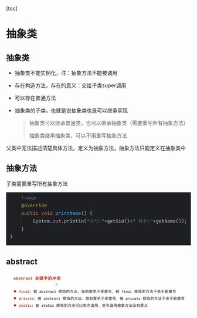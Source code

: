 [toc]

# 抽象类

## 抽象类

- 抽象类不能实例化，注：抽象方法不能被调用

- 存在构造方法，存在的意义：交给子类super调用

- 可以存在普通方法

- 抽象类的子类，也就是说抽象类也是可以继承实现

  > 抽象类可以继承普通类，也可以继承抽象类（需要重写所有抽象方法）
  >
  > 抽象类继承抽象类，可以不用重写抽象方法

父类中无法描述清楚具体方法，定义为抽象方法，抽象方法只能定义在抽象类中

## 抽象方法

子类需要重写所有抽象方法

![image-20240120224844595](./assets/image-20240120224844595.png)

## abstract

![image-20240120224859804](./assets/image-20240120224859804.png)



